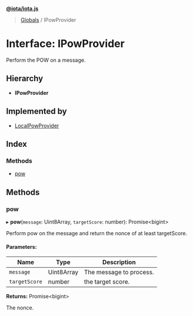 **[@iota/iota.js](../README.md)**

> [Globals](../README.md) / IPowProvider

# Interface: IPowProvider

Perform the POW on a message.

## Hierarchy

* **IPowProvider**

## Implemented by

* [LocalPowProvider](../classes/localpowprovider.md)

## Index

### Methods

* [pow](ipowprovider.md#pow)

## Methods

### pow

▸ **pow**(`message`: Uint8Array, `targetScore`: number): Promise<bigint\>

Perform pow on the message and return the nonce of at least targetScore.

#### Parameters:

Name | Type | Description |
------ | ------ | ------ |
`message` | Uint8Array | The message to process. |
`targetScore` | number | the target score. |

**Returns:** Promise<bigint\>

The nonce.
